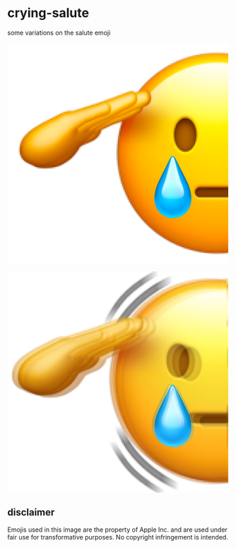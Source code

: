# crying-salute
some variations on the salute emoji

![crying-salute](./crying-salute.png)

![quivering-crying-salute](./quivering-crying-salute.png)

## disclaimer
Emojis used in this image are the property of Apple Inc. and are used under fair use for transformative purposes. No copyright infringement is intended.
